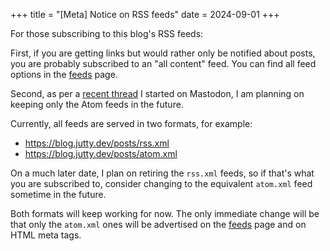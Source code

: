 +++
title = "[Meta] Notice on RSS feeds"
date = 2024-09-01
+++

For those subscribing to this blog's RSS feeds:

First, if you are getting links but would rather only be notified about posts, you are probably subscribed to an "all content" feed. You can find all feed options in the [feeds](/feeds) page.

Second, as per a [recent thread](https://mastodon.bsd.cafe/@jutty/113013450769036273) I started on Mastodon, I am planning on keeping only the Atom feeds in the future.

Currently, all feeds are served in two formats, for example:

- <https://blog.jutty.dev/posts/rss.xml>
- <https://blog.jutty.dev/posts/atom.xml>

On a much later date, I plan on retiring the `rss.xml` feeds, so if that's what you are subscribed to, consider changing to the equivalent `atom.xml` feed sometime in the future.

Both formats will keep working for now. The only immediate change will be that only the `atom.xml` ones will be advertised on the [feeds](/feeds) page and on HTML meta tags.
